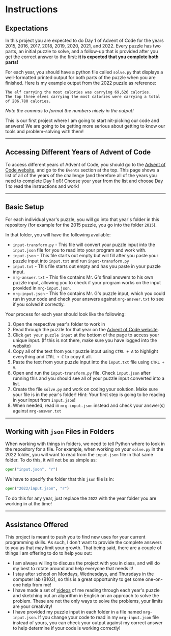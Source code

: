 # Instructions

## Expectations

In this project you are expected to do Day 1 of Advent of Code for the years 2015, 2016, 2017, 2018, 2019, 2020, 2021, and 2022. Every puzzle has two parts, an initial puzzle to solve, and a follow-up that is provided after you get the correct answer to the first: **it is expected that you complete both parts!**

For each year, you should have a python file called `solve.py` that displays a well-formatted printed output for both parts of the puzzle when you are finished. Here is my example output from the 2022 puzzle as reference:

```
The elf carrying the most calories was carrying 69,626 calories.
The top three elves carrying the most calories were carrying a total of 206,780 calories.
```

_Note the commas to format the numbers nicely in the output!_

This is our first project where I am going to start nit-picking our code and answers! We are going to be getting more serious about getting to know our tools and problem-solving with them!

---

## Accessing Different Years of Advent of Code

To access different years of Advent of Code, you should go to the [Advent of Code website](https://adventofcode.com/), and go to the `Events` section at the top. This page shows a list of all of the years of the challenge (and therefore all of the years you need to complete Day 1 of)! Choose your year from the list and choose Day 1 to read the instructions and work!

---

## Basic Setup

For each individual year's puzzle, you will go into that year's folder in this repository (for example for the 2015 puzzle, you go into the folder `2015`).

In that folder, you will have the following available:

- `input-transform.py` - This file will convert your puzzle input into the `input.json` file for you to read into your program and work with.
- `input.json` - This file starts out empty but will fill after you paste your puzzle input into `input.txt` and run `input-transform.py`
- `input.txt` - This file starts out empty and has you paste in your puzzle input.
- `mrg-answer.txt` - This file contains Mr. G's final answers to his own puzzle input, allowing you to check if your program works on the input provided in `mrg-input.json`.
- `mrg-input.json` - This file contains Mr. G's puzzle input, which you could run in your code and check your answers against `mrg-answer.txt` to see if you solved it correctly.

Your process for each year should look like the following:

1. Open the respective year's folder to work in
2. Read through the puzzle for that year on the [Advent of Code website](https://adventofcode.com/).
3. Click `get your puzzle input` at the bottom of the page to access your unique input. (If this is not there, make sure you have logged into the website)
4. Copy all of the text from your puzzle input using `CTRL + A` to highlight everything and `CTRL + C` to copy it all.
5. Paste the text from your puzzle input into the `input.txt` file using `CTRL + V`.
6. Open and run the `input-transform.py` file. Check `input.json` after running this and you should see all of your puzzle input converted into a list.
7. Create the file `solve.py` and work on coding your solution. Make sure your file is in the year's folder! Hint: Your first step is going to be reading in your input from `input.json`!
8. When needed, read in `mrg-input.json` instead and check your answer(s) against `mrg-answer.txt`

---

## Working with `json` Files in Folders

When working with things in folders, we need to tell Python where to look in the repository for a file. For example, when working on your `solve.py` in the 2022 folder, you will want to read from the `input.json` file in that same folder. To do this, it will not be as simple as:

```python
open("input.json", "r")
```

We have to specify the folder that this `json` file is in:

```python
open("2022/input.json", "r")
```

To do this for any year, just replace the `2022` with the year folder you are working in at the time!

---

## Assistance Offered

This project is meant to push you to find new uses for your current programming skills. As such, I don't want to provide the complete answers to you as that may limit your growth. That being said, there are a couple of things I am offering to do to help you out:

- I am always willing to discuss the project with you in class, and will do my best to rotate around and help everyone that needs it!
- I stay after school on Mondays, Wednesdays, and Thursdays in the computer lab (B102), so this is a great opportunity to get some one-on-one help from me!
- I have made a set of [videos]() of me reading through each year's puzzle and sketching out an algorithm in English on an approach to solve the problem. These are not the only ways to solve the problems, your limits are your creativity!
- I have provided my puzzle input in each folder in a file named `mrg-input.json`. If you change your code to read in my `mrg-input.json` file instead of yours, you can check your output against my correct answer to help determine if your code is working correctly!

